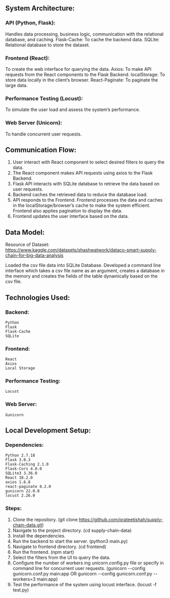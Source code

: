 ## System Architecture:

### API (Python, Flask): 
Handles data processing, business logic, communication with the relational database, and caching.
	Flask-Cache: To cache the backend data.
	SQLite: Relational database to store the dataset.
### Frontend (React): 
To create the web interface for querying the data.
	Axios: To make API requests from the React components to the Flask Backend.
	localStorage: To store data locally in the client’s browser.
	React-Paginate: To paginate the large data.
### Performance Testing (Locust): 
To simulate the user load and assess the system’s performance.
### Web Server (Unicorn): 
To handle concurrent user requests.

## Communication Flow:

1. User interact with React component to select desired filters to query the data.
2. The React component makes API requests using axios to the Flask Backend.
3. Flask API interacts with SQLite database to retrieve the data based on user requests.
4. Backend caches the retrieved data to reduce the database load.
5. API responds to the Frontend. Frontend processes the data and caches in the localStorage/browser’s cache to make the system efficient. Frontend also applies pagination to display the data.
6. Frontend updates the user interface based on the data.

## Data Model:

Resource of Dataset: https://www.kaggle.com/datasets/shashwatwork/dataco-smart-supply-chain-for-big-data-analysis

Loaded the csv file data into SQLite Database. Developed a command line interface which takes a csv file name as an argument, creates a database in the memory and creates the fields of the table dynamically based on the csv file.

## Technologies Used:

### Backend:
	Python
	Flask
	Flask-Cache
	SQLite
### Frontend:
	React
	Axios
	Local Storage
### Performance Testing:
	Locust
### Web Server:
	Gunicorn

## Local Development Setup:

### Dependencies:
	Python 2.7.18
	Flask 3.0.3
	Flask-Caching 2.1.0
	Flask-Cors 4.0.0
	SQLite3 3.36.0
	React 18.2.0
	axios 1.6.8
	react-paginate 8.2.0
	gunicorn 22.0.0
	locust 2.26.0

### Steps:
1. Clone the repository. (git clone https://github.com/prateetishah/supply-chain-data.git)
2. Navigate to the project directory. (cd supply-chain-data)
3. Install the dependencies.
4. Run the backend to start the server. (python3 main.py)
5. Navigate to frontend directory. (cd frontend)
6. Run the frontend. (npm start)
7. Select the filters from the UI to query the data.
8. Configure the number of workers ing unicorn.config.py file or specify in command line for concurrent user requests. (gunicorn --config gunicorn.conf.py main:app OR gunicorn --config gunicorn.conf.py --workers=3 main:app)
9. Test the performance of the system using locust interface. (locust -f test.py)

